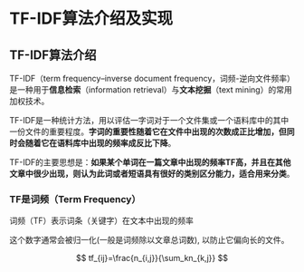 # TF-IDF算法介绍及实现

## TF-IDF算法介绍


TF-IDF（term frequency–inverse document frequency，词频-逆向文件频率）是一种用于**信息检索**（information retrieval）与**文本挖掘**（text mining）的常用加权技术。

TF-IDF是一种统计方法，用以评估一字词对于一个文件集或一个语料库中的其中一份文件的重要程度。**字词的重要性随着它在文件中出现的次数成正比增加，但同时会随着它在语料库中出现的频率成反比下降**。

TF-IDF的主要思想是：**如果某个单词在一篇文章中出现的频率TF高，并且在其他文章中很少出现，则认为此词或者短语具有很好的类别区分能力，适合用来分类**。

### TF是词频（Term Frequency）

词频（TF）表示词条（关键字）在文本中出现的频率

这个数字通常会被归一化(一般是词频除以文章总词数), 以防止它偏向长的文件。

$$
tf_{ij}=\frac{n_{i,j}}{\sum_kn_{k,j}}
$$
